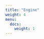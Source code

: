 ```yaml
---
title: "Engine"
weight: 4
menu:
  docs:
    weight: 1
---
```


<!--add blocks of content here to add more sections to the community page -->

